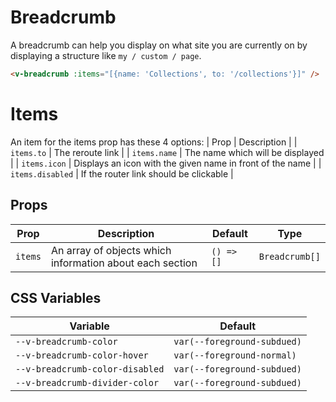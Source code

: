 # Breadcrumb

A breadcrumb can help you display on what site you are currently on by displaying a structure like `my / custom / page`.

```html
<v-breadcrumb :items="[{name: 'Collections', to: '/collections'}]" />
```

# Items

An item for the items prop has these 4 options: | Prop | Description | | `items.to` | The reroute link | | `items.name`
| The name which will be displayed | | `items.icon` | Displays an icon with the given name in front of the name | |
`items.disabled` | If the router link should be clickable |

## Props

| Prop    | Description                                              | Default    | Type           |
| ------- | -------------------------------------------------------- | ---------- | -------------- |
| `items` | An array of objects which information about each section | `() => []` | `Breadcrumb[]` |

## CSS Variables

| Variable                        | Default                     |
| ------------------------------- | --------------------------- |
| `--v-breadcrumb-color`          | `var(--foreground-subdued)` |
| `--v-breadcrumb-color-hover`    | `var(--foreground-normal)`  |
| `--v-breadcrumb-color-disabled` | `var(--foreground-subdued)` |
| `--v-breadcrumb-divider-color`  | `var(--foreground-subdued)` |
